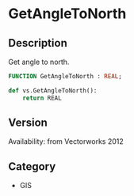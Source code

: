 # GetAngleToNorth

## Description
Get angle to north.

```pascal
FUNCTION GetAngleToNorth : REAL;
```

```python
def vs.GetAngleToNorth():
    return REAL
```

## Version
Availability: from Vectorworks 2012

## Category
* GIS


